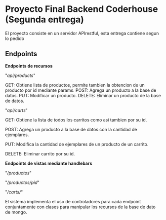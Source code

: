 # Proyecto Final Backend Coderhouse (Segunda entrega)
El proyecto consiste en un servidor APIrestful, esta entrega contiene segun lo pedido

## Endpoints


**Endpoints de recursos**

"_api/products_"

GET: Obtiene lista de productos, permite tambien la obtencion de un producto por id mediante params.
POST: Agrega un producto a la base de datos.
PUT: Modificar un producto.
DELETE: Eliminar un producto de la base de datos.

"_api/carts_"

GET: Obtiene la lista de todos los carritos como asi tambien por su id.

POST: Agrega un producto a la base de datos con la cantidad de ejemplares.

PUT: Modifica la cantidad de ejemplares de un producto de un carrito.

DELETE: Eliminar carrito por su id.

**Endpoints de vistas mediante handlebars**

"_/productos_"

"_/productos/pid_"

 "_/carts/_"


El sistema implementa el uso de controladores para cada endpoint conjuntamente con clases para manipular los recursos de la base de dato de mongo.
